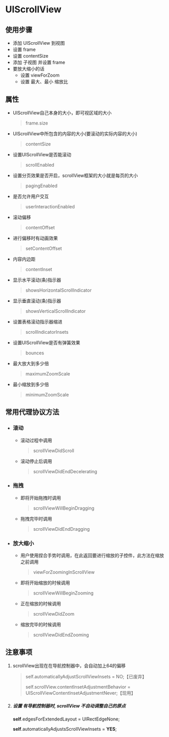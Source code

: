# UIScrollView

## 使用步骤

- 添加 UIScrollView 到视图
- 设置 frame
- 设置 contentSize
- 添加 子视图 并设置 frame
- 要放大缩小的话
  - 设置 viewForZoom
  - 设置 最大、最小 缩放比

## 属性

- UIScrollView自己本身的大小，即可视区域的大小

  > frame.size

- UIScrollView中所包含的内容的大小(要滚动的实际内容的大小)

  > contentSize

- 设置UIScrollView是否能滚动

  > scrollEnabled 

- 设置分页效果是否开启，scrollView框架的大小就是每页的大小

  > pagingEnabled

- 是否允许用户交互

  > userInteractionEnabled

- 滚动偏移

  > contentOffset

- 进行偏移时有动画效果

  > setContentOffset 

- 内容内边距

  > contentInset 

- 显示水平滚动(条)指示器

  > showsHorizontalScrollIndicator

- 显示垂直滚动(条)指示器

  > showsVerticalScrollIndicator

- 设置表格滚动指示器缩进

  > scrollIndicatorInsets

- 设置UIScrollView是否有弹簧效果

  > bounces 

- 最大放大到多少倍

  > maximumZoomScale

- 最小缩放到多少倍

  > minimumZoomScale



## 常用代理协议方法

- ### 滚动

  - 滚动过程中调用

    > scrollViewDidScroll

  - 滚动停止后调用

    > scrollViewDidEndDecelerating

- ### 拖拽

  - 即将开始拖拽时调用

    > scrollViewWillBeginDragging

  - 拖拽完毕时调用

    > scrollViewDidEndDragging

- ### 放大缩小

  - 用户使用捏合手势时调用，在此返回要进行缩放的子控件，此方法在缩放之前调用

    > viewForZoomingInScrollView

  - 即将开始缩放的时候调用

    > scrollViewWillBeginZooming

  - 正在缩放的时候调用

    > scrollViewDidZoom

  - 缩放完毕的时候调用

    > scrollViewDidEndZooming

## 注意事项

1. scrollView出现在在导航控制器中，会自动加上64的偏移

   > self.automaticallyAdjustScrollViewInsets = NO;【已废弃】
   >
   > self.scrollView.contentInsetAdjustmentBehavior = UIScrollViewContentInsetAdjustmentNever;【现用】

2. ##### 设置 有导航控制器时, scrollView 不自动调整自己的原点

     **self**.edgesForExtendedLayout = UIRectEdgeNone;

     **self**.automaticallyAdjustsScrollViewInsets = **YES**;


